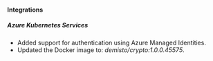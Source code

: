 
#### Integrations
##### Azure Kubernetes Services
- Added support for authentication using Azure Managed Identities.
- Updated the Docker image to: *demisto/crypto:1.0.0.45575*.
